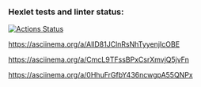 ### Hexlet tests and linter status:
[![Actions Status](https://github.com/Surikat21/frontend-project-44/workflows/hexlet-check/badge.svg)](https://github.com/Surikat21/frontend-project-44/actions)

https://asciinema.org/a/AllD81JClnRsNhTyyenjIcOBE

https://asciinema.org/a/CmcL9TFssBPxCsrXmvjQ5jvFn

https://asciinema.org/a/0HhuFrGfbY436ncwgpA55QNPx
